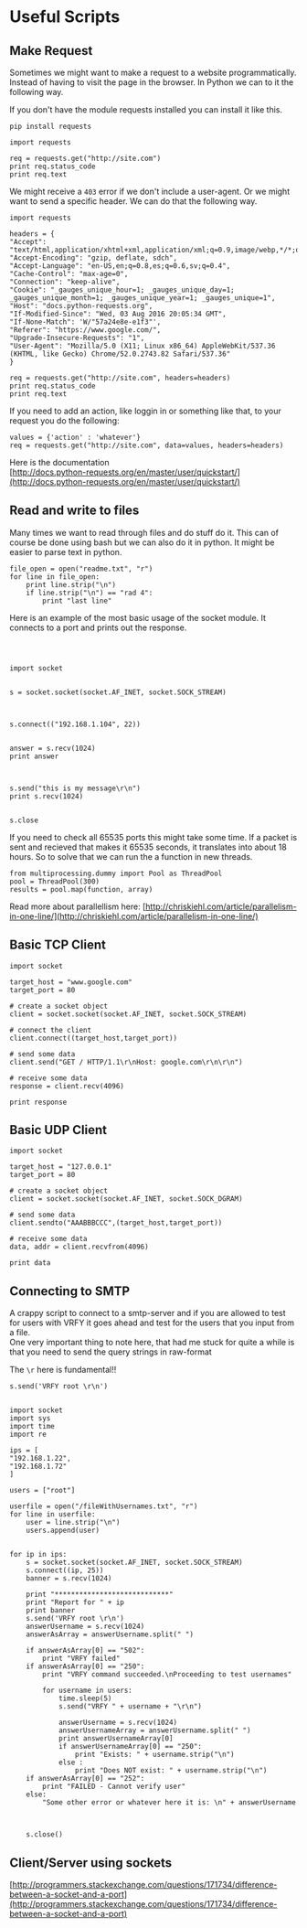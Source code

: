 # Useful Scripts

## Make Request <a id="make-request"></a>

Sometimes we might want to make a request to a website programmatically. Instead of having to visit the page in the browser. In Python we can to it the following way.

If you don't have the module requests installed you can install it like this.

`pip install requests`

```text
import requests

req = requests.get("http://site.com")
print req.status_code
print req.text
```

We might receive a `403` error if we don't include a user-agent. Or we might want to send a specific header. We can do that the following way.

```text
import requests

headers = {
"Accept": "text/html,application/xhtml+xml,application/xml;q=0.9,image/webp,*/*;q=0.8",
"Accept-Encoding": "gzip, deflate, sdch",
"Accept-Language": "en-US,en;q=0.8,es;q=0.6,sv;q=0.4",
"Cache-Control": "max-age=0",
"Connection": "keep-alive",
"Cookie": "_gauges_unique_hour=1; _gauges_unique_day=1; _gauges_unique_month=1; _gauges_unique_year=1; _gauges_unique=1",
"Host": "docs.python-requests.org",
"If-Modified-Since": "Wed, 03 Aug 2016 20:05:34 GMT",
"If-None-Match": 'W/"57a24e8e-e1f3"',
"Referer": "https://www.google.com/",
"Upgrade-Insecure-Requests": "1",
"User-Agent": "Mozilla/5.0 (X11; Linux x86_64) AppleWebKit/537.36 (KHTML, like Gecko) Chrome/52.0.2743.82 Safari/537.36"
}

req = requests.get("http://site.com", headers=headers)
print req.status_code
print req.text
```

If you need to add an action, like loggin in or something like that, to your request you do the following:

```text
values = {'action' : 'whatever'}
req = requests.get("http://site.com", data=values, headers=headers)
```

Here is the documentation  
[http://docs.python-requests.org/en/master/user/quickstart/](http://docs.python-requests.org/en/master/user/quickstart/)

## Read and write to files <a id="read-and-write-to-files"></a>

Many times we want to read through files and do stuff do it. This can of course be done using bash but we can also do it in python. It might be easier to parse text in python.

```text
file_open = open("readme.txt", "r")
for line in file_open:
    print line.strip("\n")
    if line.strip("\n") == "rad 4":
        print "last line"
```

Here is an example of the most basic usage of the socket module. It connects to a port and prints out the response.

```text



import socket


s = socket.socket(socket.AF_INET, socket.SOCK_STREAM)



s.connect(("192.168.1.104", 22))


answer = s.recv(1024)
print answer



s.send("this is my message\r\n")
print s.recv(1024)


s.close
```

If you need to check all 65535 ports this might take some time. If a packet is sent and recieved that makes it 65535 seconds, it translates into about 18 hours. So to solve that we can run the a function in new threads.

```text
from multiprocessing.dummy import Pool as ThreadPool
pool = ThreadPool(300)
results = pool.map(function, array)
```

Read more about parallellism here: [http://chriskiehl.com/article/parallelism-in-one-line/](http://chriskiehl.com/article/parallelism-in-one-line/)

## Basic TCP Client <a id="basic-tcp-client"></a>

```text
import socket

target_host = "www.google.com"  
target_port = 80  

# create a socket object
client = socket.socket(socket.AF_INET, socket.SOCK_STREAM)  

# connect the client
client.connect((target_host,target_port))  

# send some data
client.send("GET / HTTP/1.1\r\nHost: google.com\r\n\r\n")  

# receive some data
response = client.recv(4096)  

print response
```

## Basic UDP Client <a id="basic-udp-client"></a>

```text
import socket  

target_host = "127.0.0.1"  
target_port = 80  

# create a socket object
client = socket.socket(socket.AF_INET, socket.SOCK_DGRAM)  

# send some data
client.sendto("AAABBBCCC",(target_host,target_port))  

# receive some data
data, addr = client.recvfrom(4096)  

print data
```

## Connecting to SMTP <a id="connecting-to-smtp"></a>

A crappy script to connect to a smtp-server and if you are allowed to test for users with VRFY it goes ahead and test for the users that you input from a file.  
One very important thing to note here, that had me stuck for quite a while is that you need to send the query strings in raw-format

The `\r` here is fundamental!!

```text
s.send('VRFY root \r\n')
```

```text

import socket
import sys
import time
import re

ips = [
"192.168.1.22",
"192.168.1.72"
]

users = ["root"]

userfile = open("/fileWithUsernames.txt", "r")
for line in userfile:
    user = line.strip("\n")
    users.append(user)


for ip in ips:
    s = socket.socket(socket.AF_INET, socket.SOCK_STREAM)
    s.connect((ip, 25))
    banner = s.recv(1024)

    print "****************************"
    print "Report for " + ip
    print banner
    s.send('VRFY root \r\n')
    answerUsername = s.recv(1024)
    answerAsArray = answerUsername.split(" ")

    if answerAsArray[0] == "502":
        print "VRFY failed"
    if answerAsArray[0] == "250":
        print "VRFY command succeeded.\nProceeding to test usernames"

        for username in users:
            time.sleep(5)
            s.send("VRFY " + username + "\r\n")

            answerUsername = s.recv(1024)
            answerUsernameArray = answerUsername.split(" ")
            print answerUsernameArray[0]
            if answerUsernameArray[0] == "250":
                print "Exists: " + username.strip("\n") 
            else :
                print "Does NOT exist: " + username.strip("\n")
    if answerAsArray[0] == "252":
        print "FAILED - Cannot verify user"
    else:
        "Some other error or whatever here it is: \n" + answerUsername



    s.close()
```

## Client/Server using sockets <a id="clientserver-using-sockets"></a>

[http://programmers.stackexchange.com/questions/171734/difference-between-a-socket-and-a-port](http://programmers.stackexchange.com/questions/171734/difference-between-a-socket-and-a-port)

